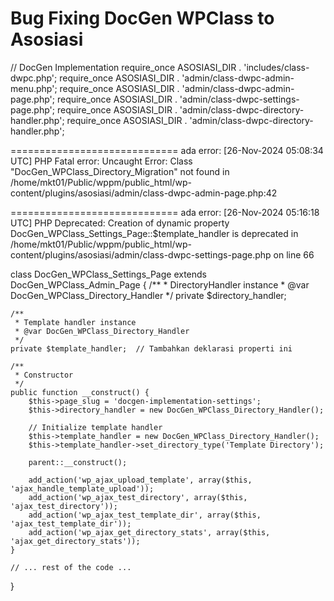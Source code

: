 # Bug Fixing DocGen WPClass to Asosiasi

// DocGen Implementation
require_once ASOSIASI_DIR . 'includes/class-dwpc.php';
require_once ASOSIASI_DIR . 'admin/class-dwpc-admin-menu.php';
require_once ASOSIASI_DIR . 'admin/class-dwpc-admin-page.php';
require_once ASOSIASI_DIR . 'admin/class-dwpc-settings-page.php';
require_once ASOSIASI_DIR . 'admin/class-dwpc-directory-handler.php';
require_once ASOSIASI_DIR . 'admin/class-dwpc-directory-handler.php';

=============================
ada error:
[26-Nov-2024 05:08:34 UTC] PHP Fatal error:  Uncaught Error: Class "DocGen_WPClass_Directory_Migration" not found in /home/mkt01/Public/wppm/public_html/wp-content/plugins/asosiasi/admin/class-dwpc-admin-page.php:42

=============================
ada error:
[26-Nov-2024 05:16:18 UTC] PHP Deprecated:  Creation of dynamic property DocGen_WPClass_Settings_Page::$template_handler is deprecated in /home/mkt01/Public/wppm/public_html/wp-content/plugins/asosiasi/admin/class-dwpc-settings-page.php on line 66

class DocGen_WPClass_Settings_Page extends DocGen_WPClass_Admin_Page {
    /**
     * DirectoryHandler instance
     * @var DocGen_WPClass_Directory_Handler
     */
    private $directory_handler;

    /**
     * Template handler instance
     * @var DocGen_WPClass_Directory_Handler
     */
    private $template_handler;  // Tambahkan deklarasi properti ini

    /**
     * Constructor
     */
    public function __construct() {
        $this->page_slug = 'docgen-implementation-settings';
        $this->directory_handler = new DocGen_WPClass_Directory_Handler();
        
        // Initialize template handler
        $this->template_handler = new DocGen_WPClass_Directory_Handler();
        $this->template_handler->set_directory_type('Template Directory');
        
        parent::__construct();

        add_action('wp_ajax_upload_template', array($this, 'ajax_handle_template_upload'));
        add_action('wp_ajax_test_directory', array($this, 'ajax_test_directory'));
        add_action('wp_ajax_test_template_dir', array($this, 'ajax_test_template_dir'));
        add_action('wp_ajax_get_directory_stats', array($this, 'ajax_get_directory_stats'));
    }

    // ... rest of the code ...
}

